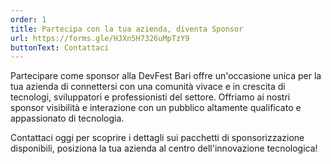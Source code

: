 ```yaml
---
order: 1
title: Partecipa con la tua azienda, diventa Sponsor
url: https://forms.gle/HJXn5H7326uMpTzY9
buttonText: Contattaci
---
```

Partecipare come sponsor alla DevFest Bari offre un'occasione unica per la tua azienda di connettersi con una comunità vivace e in crescita di tecnologi, sviluppatori e professionisti del settore. Offriamo ai nostri sponsor visibilità e interazione con un pubblico altamente qualificato e appassionato di tecnologia.

Contattaci oggi per scoprire i dettagli sui pacchetti di sponsorizzazione disponibili, posiziona la tua azienda al centro dell'innovazione tecnologica!
